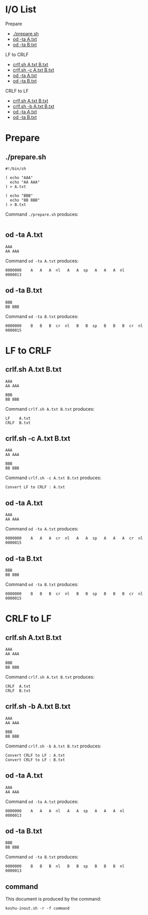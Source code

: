 # I/O List


Prepare

-  [./prepare.sh](#preparesh)
-  [od -ta A.txt](#od--ta-atxt)
-  [od -ta B.txt](#od--ta-btxt)

LF to CRLF

-  [crlf.sh A.txt B.txt](#crlfsh-atxt-btxt)
-  [crlf.sh -c A.txt B.txt](#crlfsh--c-atxt-btxt)
-  [od -ta A.txt](#od--ta-atxt)
-  [od -ta B.txt](#od--ta-btxt)

CRLF to LF

-  [crlf.sh A.txt B.txt](#crlfsh-atxt-btxt)
-  [crlf.sh -b A.txt B.txt](#crlfsh--b-atxt-btxt)
-  [od -ta A.txt](#od--ta-atxt)
-  [od -ta B.txt](#od--ta-btxt)

# Prepare




## ./prepare.sh

```
#!/bin/sh

( echo "AAA"
  echo "AA AAA"
) > A.txt

( echo "BBB"
  echo "BB BBB"
) > B.txt
```

Command `./prepare.sh` produces:

```
```



## od -ta A.txt

```
AAA
AA AAA
```

Command `od -ta A.txt` produces:

```
0000000    A   A   A  nl   A   A  sp   A   A   A  nl                    
0000013
```



## od -ta B.txt

```
BBB
BB BBB
```

Command `od -ta B.txt` produces:

```
0000000    B   B   B  cr  nl   B   B  sp   B   B   B  cr  nl            
0000015
```

# LF to CRLF




## crlf.sh A.txt B.txt

```
AAA
AA AAA
```
```
BBB
BB BBB
```

Command `crlf.sh A.txt B.txt` produces:

```
LF    A.txt
CRLF  B.txt
```



## crlf.sh -c A.txt B.txt

```
AAA
AA AAA
```
```
BBB
BB BBB
```

Command `crlf.sh -c A.txt B.txt` produces:

```
Convert LF to CRLF : A.txt
```



## od -ta A.txt

```
AAA
AA AAA
```

Command `od -ta A.txt` produces:

```
0000000    A   A   A  cr  nl   A   A  sp   A   A   A  cr  nl            
0000015
```



## od -ta B.txt

```
BBB
BB BBB
```

Command `od -ta B.txt` produces:

```
0000000    B   B   B  cr  nl   B   B  sp   B   B   B  cr  nl            
0000015
```

# CRLF to LF




## crlf.sh A.txt B.txt

```
AAA
AA AAA
```
```
BBB
BB BBB
```

Command `crlf.sh A.txt B.txt` produces:

```
CRLF  A.txt
CRLF  B.txt
```



## crlf.sh -b A.txt B.txt

```
AAA
AA AAA
```
```
BBB
BB BBB
```

Command `crlf.sh -b A.txt B.txt` produces:

```
Convert CRLF to LF : A.txt
Convert CRLF to LF : B.txt
```



## od -ta A.txt

```
AAA
AA AAA
```

Command `od -ta A.txt` produces:

```
0000000    A   A   A  nl   A   A  sp   A   A   A  nl                    
0000013
```



## od -ta B.txt

```
BBB
BB BBB
```

Command `od -ta B.txt` produces:

```
0000000    B   B   B  nl   B   B  sp   B   B   B  nl                    
0000013
```



## command

This document is produced by the command:

```
koshu-inout.sh -r -f command
```
